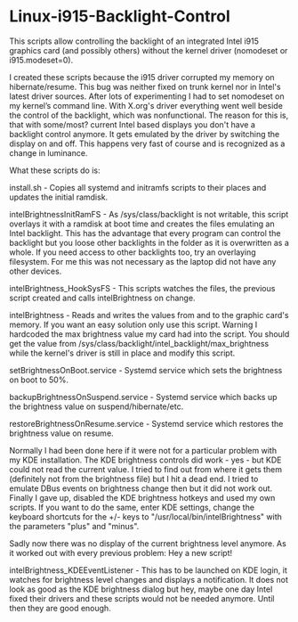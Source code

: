 # Linux-i915-Backlight-Control

This scripts allow controlling the backlight of an integrated Intel i915 graphics card (and possibly others) without the kernel driver (nomodeset or i915.modeset=0).

I created these scripts because the i915 driver corrupted my memory on hibernate/resume. This bug was neither fixed on trunk kernel nor in Intel's latest driver sources. After lots of experimenting I had to set nomodeset on my kernel’s command line. With X.org's driver everything went well beside the control of the backlight, which was nonfunctional. The reason for this is, that with some/most? current Intel based displays you don't have a backlight control anymore. It gets emulated by the driver by switching the display on and off. This happens very fast of course and is recognized as a change in luminance.

What these scripts do is:

install.sh - Copies all systemd and initramfs scripts to their places and updates the initial ramdisk.

intelBrightnessInitRamFS - As /sys/class/backlight is not writable, this script overlays it with a ramdisk at boot time and creates the files emulating an Intel backlight. This has the advantage that every program can control the backlight but you loose other backlights in the folder as it is overwritten as a whole. If you need access to other backlights too, try an overlaying filesystem. For me this was not necessary as the laptop did not have any other devices.

intelBrightness_HookSysFS - This scripts watches the files, the previous script created and calls intelBrightness on change.

intelBrightness - Reads and writes the values from and to the graphic card's memory. If you want an easy solution only use this script. Warning I hardcoded the max brightness value my card had into the script. You should get the value from /sys/class/backlight/intel_backlight/max_brightness while the kernel's driver is still in place and modify this script.

setBrightnessOnBoot.service - Systemd service which sets the brightness on boot to 50%.

backupBrightnessOnSuspend.service - Systemd service which backs up the brightness value on suspend/hibernate/etc.

restoreBrightnessOnResume.service - Systemd service which restores the brightness value on resume.

Normally I had been done here if it were not for a particular problem with my KDE installation. The KDE brightness controls did work - yes - but KDE could not read the current value. I tried to find out from where it gets them (definitely not from the brightness file) but I hit a dead end. I tried to emulate DBus events on brightness change then but it did not work out. Finally I gave up, disabled the KDE brightness hotkeys and used my own scripts. If you want to do the same, enter KDE settings, change the keyboard shortcuts for the +/- keys to "/usr/local/bin/intelBrightness" with the parameters "plus" and "minus".

Sadly now there was no display of the current brightness level anymore. As it worked out with every previous problem: Hey a new script!

intelBrightness_KDEEventListener - This has to be launched on KDE login, it watches for brightness level changes and displays a notification. It does not look as good as the KDE brightness dialog but hey, maybe one day Intel fixed their drivers and these scripts would not be needed anymore. Until then they are good enough.
